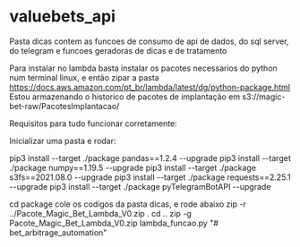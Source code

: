 # valuebets_api

Pasta dicas contem as funcoes de consumo de api de dados, do sql server, do telegram e funcoes geradoras de dicas e de tratamento

Para instalar no lambda basta instalar os pacotes necessarios do python num terminal linux, e então zipar a pasta
https://docs.aws.amazon.com/pt_br/lambda/latest/dg/python-package.html
Estou armazenando o historico de pacotes de implantação em s3://magic-bet-raw/PacotesImplantacao/

Requisitos para tudo funcionar corretamente:

Inicializar uma pasta e rodar: 

pip3 install --target ./package pandas==1.2.4  --upgrade
pip3 install --target ./package numpy==1.19.5 --upgrade
pip3 install --target ./package s3fs==2021.08.0  --upgrade
pip3 install --target ./package requests==2.25.1  --upgrade
pip3 install --target ./package pyTelegramBotAPI  --upgrade

cd package
cole os codigos da pasta dicas, e rode abaixo
zip -r ../Pacote_Magic_Bet_Lambda_V0.zip .
cd ..
zip -g Pacote_Magic_Bet_Lambda_V0.zip lambda_funcao.py
"# bet_arbitrage_automation" 
